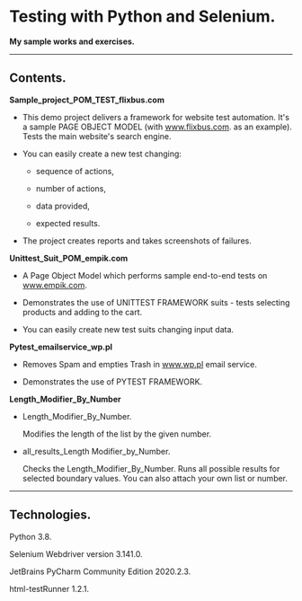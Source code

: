 # Testing with Python and Selenium.
**My sample works and exercises.**

---

## Contents.

**Sample_project_POM_TEST_flixbus.com**

- This demo project delivers a framework for website test automation. It's a sample PAGE OBJECT MODEL (with www.flixbus.com. as an example). Tests the main website's search engine.

- You can easily create a new test changing:

  - sequence of actions,

  - number of actions,

  - data provided,

  - expected results.

- The project creates reports and takes screenshots of failures.

**Unittest_Suit_POM_empik.com**
- A Page Object Model which performs sample end-to-end tests on www.empik.com.

- Demonstrates the use of UNITTEST FRAMEWORK suits - tests selecting products and adding to the cart.

- You can easily create new test suits changing input data.

**Pytest_emailservice_wp.pl**
- Removes Spam and empties Trash in www.wp.pl email service.

- Demonstrates the use of PYTEST FRAMEWORK.

**Length_Modifier_By_Number**
- Length_Modifier_By_Number.

  Modifies the length of the list by the given number.
- all_results_Length Modifier_by_Number.

  Checks the Length_Modifier_By_Number. Runs all possible results for selected boundary values. You can also attach your own list or number.

---

## Technologies.
Python 3.8.

Selenium Webdriver version 3.141.0.

JetBrains PyCharm Community Edition 2020.2.3.

html-testRunner 1.2.1.
